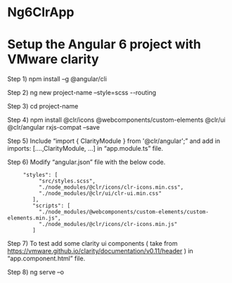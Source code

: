 # Ng6ClrApp

Setup the Angular 6 project with VMware clarity
================================================

Step 1) npm install –g @angular/cli 

Step 2) ng new project-name –style=scss --routing 

Step 3) cd project-name

Step 4) npm install @clr/icons @webcomponents/custom-elements @clr/ui @clr/angular rxjs-compat –save

Step 5) Include “import { ClarityModule } from '@clr/angular';” and add in imports: [….,ClarityModule, …] in “app.module.ts” file.

Step 6) Modify “angular.json” file with the below code.

         "styles": [
              "src/styles.scss",
              "./node_modules/@clr/icons/clr-icons.min.css",
              "./node_modules/@clr/ui/clr-ui.min.css"
            ],
            "scripts": [
              "./node_modules/@webcomponents/custom-elements/custom-elements.min.js",
              "./node_modules/@clr/icons/clr-icons.min.js"
            ]

Step 7) To test add some clarity ui components ( take from https://vmware.github.io/clarity/documentation/v0.11/header ) in “app.component.html” file.

Step 8) ng serve –o
